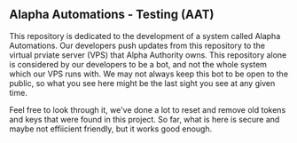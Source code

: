 ## Alapha Automations - Testing (AAT)

This repository is dedicated to the development of a system called Alapha Automations. Our developers push updates from this repository to the virtual prviate server (VPS) that Alpha Authority owns. This repository alone is considered by our developers to be a bot, and not the whole system which our VPS runs with. We may not always keep this bot to be open to the public, so what you see here might be the last sight you see at any given time.

Feel free to look through it, we've done a lot to reset and remove old tokens and keys that were found in this project. So far, what is here is secure and maybe not effiicient friendly, but it works good enough.
